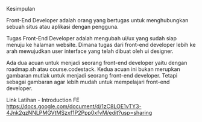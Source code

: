 Kesimpulan

Front-End Developer adalah orang yang bertugas untuk menghubungkan sebuah situs atau aplikasi dengan pengguna.

Tugas Front-End Developer adalah mengubah ui/ux yang sudah siap menuju ke halaman website. Dimana tugas dari front-end developer lebih ke arah mewujudkan user interface
yang telah dibuat oleh ui designer.

Ada dua acuan untuk menjadi seorang front-end developer yaitu dengan roadmap.sh atau course.codestack. Kedua acuan ini bukan merupkan gambaran mutlak untuk menjadi seorang front-end developer. Tetapi sebagai gambaran agar lebih mudah untuk mempelajari front-end developer.

Link Latihan - Introduction FE
https://docs.google.com/document/d/1zC8LOE1vTY3-4Jnk2qzNNLPMGVtMSzxf1P2Ppp0xfvM/edit?usp=sharing
